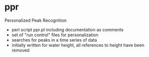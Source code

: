 # ppr
Personalized Peak Recognition

- perl script ppr.pl including documentation as comments
- set of "run control" files for personalization
- searches for peaks in a time series of data
- initially written for water height, all references to height have been removed